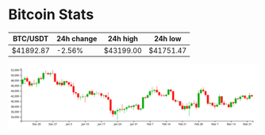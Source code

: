 # Bitcoin Stats

BTC/USDT|24h change|24h high|24h low|
|---|---|---|---|
|$41892.87|-2.56%|$43199.00|$41751.47|

<img src="./chart.svg">

